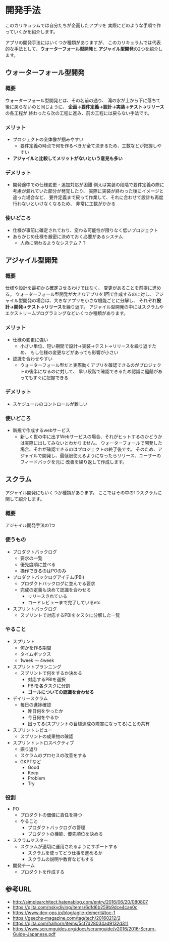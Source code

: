 # 開発手法
このカリキュラムでは自分たちが企画したアプリを
実際にどのような手順で作っていくかを紹介します。

アプリの開発手法にはいくつか種類がありますが、
このカリキュラムでは代表的な手法として、**ウォーターフォール型開発**と
**アジャイル型開発**の2つを紹介します。

## ウォーターフォール型開発

### 概要
ウォーターフォール型開発とは、その名前の通り、
滝の水が上から下に落ちて後に戻らないのと同じように、
**企画→要件定義→設計→実装→テスト→リリース**の各工程が
終わったら次の工程に進み、前の工程には戻らない手法です。

### メリット
- プロジェクトの全体像が掴みやすい
  - 要件定義の時点で何を作るべきか全て決まるため、工数などが把握しやすい
- **アジャイルと比較してメリットがないという意見も多い**

### デメリット
- 開発途中での仕様変更・追加対応が困難
  例えば実装の段階で要件定義の際に考慮が漏れていた部分が発覚したり、
  実際に実装が終わった後にイメージと違った場合など、
  要件定義まで戻って作業して、それに合わせて設計も再度行わないといけなくなるため、
  非常に工数がかかる

### 使いどころ
- 仕様が事前に確定されており、変わる可能性が限りなく低いプロジェクト
- あらかじめ仕様を厳密に決めておく必要があるシステム
  - 人命に関わるようなシステム？？


## アジャイル型開発

### 概要
仕様や設計を最初から確定させるわけではなく、
変更があることを前提に進める。
ウォーターフォール型開発が大きなアプリを1回で作成するのに対し、
アジャイル型開発の場合は、大きなアプリを小さな機能ごとに分解し、
それぞれ**設計→開発→テスト→リリース**を繰り返す。
アジャイル型開発の中にはスクラムやエクストリームプログラミングなどいくつか種類があります。

### メリット
- 仕様の変更に強い
  - 小さい単位、短い期間で設計→実装→テスト→リリースを繰り返すため、
    もし仕様の変更などがあっても影響が小さい
- 認識を合わせやすい
  - ウォーターフォール型だと実際動くアプリを確認できるのがプロジェクトの後半になるのに対して、
    早い段階で確認できるため認識に齟齬があってもすぐに把握できる

### デメリット
- スケジュールのコントロールが難しい

### 使いどころ
- 新規で作成するwebサービス
  - 新しく世の中に出すWebサービスの場合、それがヒットするのかどうかは実際に出してみないとわかりません。
    ウォーターフォールで開発した場合、それが確認できるのはプロジェクトの終了後です。
    そのため、アジャイルで開発し、最低限使えるようになったらリリース、ユーザーのフィードバックを元に
    改善を繰り返して作成します。

## スクラム
アジャイル開発にもいくつか種類があります。
ここではその中の1つスクラムに関して紹介します。

### 概要
アジャイル開発手法の1つ

  
### 使うもの
- プロダクトバックログ
  - 要求の一覧
  - 優先度順に並べる
  - 操作できるのはPOのみ
- プロダクトバックログアイテム(PBI)
  - プロダクトバックログに並んでる要求
  - 完成の定義も決めて認識を合わせる
    - リリースされている
    - コードレビューまで完了しているetc
- スプリントバックログ
  - スプリントで対応するPBIをタスクに分解した一覧

### やること
- スプリント
  - 何かを作る期間
  - タイムボックス
  - 1week 〜 4week
- スプリントプランニング
  - スプリントで何をするか決める
    - 対応するPBIを選択
    - PBIを各タスクに分割
    - **ゴールについての認識を合わせる**
- デイリースクラム
  - 毎日の進捗確認
    - 昨日何をやったか
    - 今日何をやるか
    - 困ってる(スプリントの目標達成の障害になってる)ことの共有
- スプリントレビュー
  - スプリントの成果物の確認
- スプリントレトロスペクティブ
  - 振り返り
  - スクラムのプロセスの改善をする
  - GKPTなど
    - Good
    - Keep
    - Problem
    - Try


### 役割
- PO
  - プロダクトの価値に責任を持つ
  - やること
    - プロダクトバックログの管理
    - プロダクトの機能、優先順位を決める
- スクラムマスター
  - スクラムが適切に運用されるようにサポートする
    - スクラムを使ってどう仕事を進めるか
    - スクラムの説明や教育などもする
- 開発チーム
  - プロダクトを作成する
  

## 参考URL
- http://simplearchitect.hatenablog.com/entry/2016/06/20/080807
- https://qiita.com/nskydiving/items/6dfd6b259b9dce4cae0c
- https://www.dev-ops.jp/blog/agile-demerit#toc-1
- https://geechs-magazine.com/tag/tech/20160212/2
- https://qiita.com/halhorn/items/5cf7d28034ad9132d311
- https://www.scrumguides.org/docs/scrumguide/v2016/2016-Scrum-Guide-Japanese.pdf